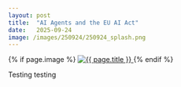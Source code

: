 ```yaml
---
layout: post
title:  "AI Agents and the EU AI Act"
date:   2025-09-24
image: /images/250924/250924_splash.png
---
```

{% if page.image %}
  <a href="{{ page.url | relative_url }}">
    <img src="{{ page.image | relative_url }}" alt="{{ page.title }}">
  </a>
{% endif %}

Testing testing<!--end_excerpt-->